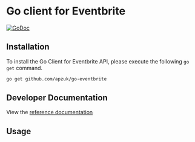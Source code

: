 # Go client for Eventbrite

[![GoDoc](https://godoc.org/apzuk/go-eventbrite?status.svg)](https://godoc.org/github.com/apzuk/go-eventbrite)

## Installation

To install the Go Client for Eventbrite API, please execute the following `go get` command.

```bash
go get github.com/apzuk/go-eventbrite
```

## Developer Documentation

View the [reference documentation](https://www.eventbrite.co.uk/developer/v3/quickstart/)

## Usage

